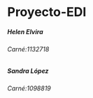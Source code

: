 # Proyecto-EDI
<h5> Helen Elvira </h5>
<h6> Carné:1132718 </h6>

<h5> Sandra López </h5>
<h6> Carné:1098819 </h6>
